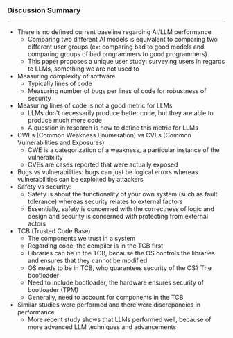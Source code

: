 ### Discussion Summary

---
- There is no defined current baseline regarding AI/LLM performance
  - Comparing two different AI models is equivalent to comparing two different user groups (ex: comparing bad to good models and comparing groups of bad programmers to good programmers)
  - This paper proposes a unique user study: surveying users in regards to LLMs, something we are not used to
- Measuring complexity of software:
  - Typically lines of code
  - Measuring number of bugs per lines of code for robustness of security
- Measuring lines of code is not a good metric for LLMs
  - LLMs don't necessarily produce better code, but they are able to produce much more code
  - A question in research is how to define this metric for LLMs
- CWEs (Common Weakness Enumeration) vs CVEs (Common Vulnerabilities and Exposures)
  - CWE is a categorization of a weakness, a particular instance of the vulnerability
  - CVEs are cases reported that were actually exposed
- Bugs vs vulnerabilities: bugs can just be logical errors whereas vulnerabilities can be exploited by attackers
- Safety vs security:
  - Safety is about the functionality of your own system (such as fault tolerance) whereas security relates to external factors
  - Essentially, safety is concerned with the correctness of logic and design and security is concerned with protecting from external actors
- TCB (Trusted Code Base)
  - The components we trust in a system
  - Regarding code, the compiler is in the TCB first
  - Libraries can be in the TCB, because the OS controls the libraries and ensures that they cannot be modified
  - OS needs to be in TCB, who guarantees security of the OS? The bootloader
  - Need to include bootloader, the hardware ensures security of bootloader (TPM)
  - Generally, need to account for components in the TCB
- Similar studies were performed and there were discrepancies in performance
  - More recent study shows that LLMs performed well, because of more advanced LLM techniques and advancements
